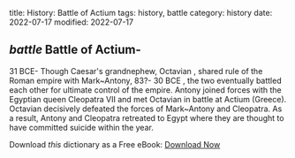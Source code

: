 title: History: Battle of Actium
tags: history, battle
category: history
date: 2022-07-17
modified: 2022-07-17

## _battle_  Battle of Actium-
31 BCE-
Though Caesar's grandnephew,
  Octavian
, shared rule of the Roman empire with
Mark~Antony,   83?-
30 BCE
, the two eventually battled each
other for ultimate control of the empire.  Antony joined forces with
the Egyptian queen Cleopatra VII and met Octavian in battle at
Actium (Greece).  Octavian decisively defeated the forces of Mark~Antony
and Cleopatra.  As a result,  Antony and Cleopatra retreated
to Egypt where they are thought to have committed suicide within the year.


Download *this* dictionary as a Free eBook: [Download Now]({static}static/CairnsHistoryDictionary.pdf)

